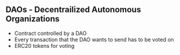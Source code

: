 ## DAOs - Decentrailized Autonomous Organizations
- Contract controlled by a DAO
- Every transaction that the DAO wants to send has to be voted on
- ERC20 tokens for voting